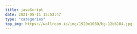 ```yaml
---
title: javaScript
date: 2021-05-11 15:53:47
type: "categories"
top_img: https://wallroom.io/img/1920x1080/bg-12b5104.jpg
---
```

